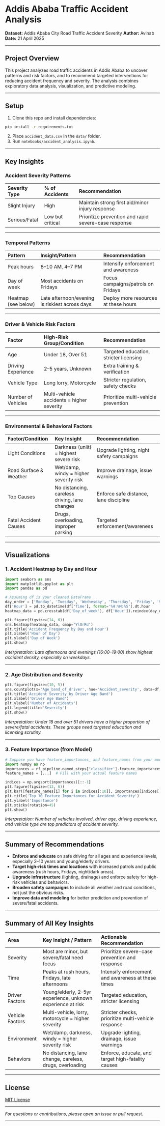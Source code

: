 # Addis Ababa Traffic Accident Analysis

**Dataset:** Addis Ababa City Road Traffic Accident Severity
**Author:** Avinab
**Date:** 21 April 2025

---

## Project Overview

This project analyzes road traffic accidents in Addis Ababa to uncover patterns and risk factors, and to recommend targeted interventions for reducing accident frequency and severity.
The analysis combines exploratory data analysis, visualization, and predictive modeling.

---

## Setup

1. Clone this repo and install dependencies:

```bash
pip install -r requirements.txt
```

2. Place `accident_data.csv` in the `data/` folder.
3. Run `notebooks/accident_analysis.ipynb`.

---

## Key Insights

### Accident Severity Patterns

| Severity Type | % of Accidents | Recommendation |
| :-- | :-- | :-- |
| Slight Injury | High | Maintain strong first aid/minor injury response |
| Serious/Fatal | Low but critical | Prioritize prevention and rapid severe-case response |

---

### Temporal Patterns

| Pattern | Insight/Pattern | Recommendation |
| :-- | :-- | :-- |
| Peak hours | 8–10 AM, 4–7 PM | Intensify enforcement and awareness |
| Day of week | Most accidents on Fridays | Focus campaigns/patrols on Fridays |
| Heatmap (see below) | Late afternoon/evening is riskiest across days | Deploy more resources at these hours |

---

### Driver \& Vehicle Risk Factors

| Factor | High-Risk Group/Condition | Recommendation |
| :-- | :-- | :-- |
| Age | Under 18, Over 51 | Targeted education, stricter licensing |
| Driving Experience | 2–5 years, Unknown | Extra training \& verification |
| Vehicle Type | Long lorry, Motorcycle | Stricter regulation, safety checks |
| Number of Vehicles | Multi-vehicle accidents = higher severity | Prioritize multi-vehicle prevention |

---

### Environmental \& Behavioral Factors

| Factor/Condition | Key Insight | Recommendation |
| :-- | :-- | :-- |
| Light Conditions | Darkness (unlit) = highest severe risk | Upgrade lighting, night safety campaigns |
| Road Surface \& Weather | Wet/damp, windy = higher severity risk | Improve drainage, issue warnings |
| Top Causes | No distancing, careless driving, lane changes | Enforce safe distance, lane discipline |
| Fatal Accident Causes | Drugs, overloading, improper parking | Targeted enforcement/awareness |

---

## Visualizations

### 1. Accident Heatmap by Day and Hour

```python
import seaborn as sns
import matplotlib.pyplot as plt
import pandas as pd

# Assuming df is your cleaned DataFrame
day_order = ['Monday', 'Tuesday', 'Wednesday', 'Thursday', 'Friday', 'Saturday', 'Sunday']
df['Hour'] = pd.to_datetime(df['Time'], format='%H:%M:%S').dt.hour
heatmap_data = pd.crosstab(df['Day_of_week'], df['Hour']).reindex(day_order)

plt.figure(figsize=(14, 6))
sns.heatmap(heatmap_data, cmap='YlOrRd')
plt.title('Accident Frequency by Day and Hour')
plt.xlabel('Hour of Day')
plt.ylabel('Day of Week')
plt.show()
```

*Interpretation: Late afternoons and evenings (16:00–19:00) show highest accident density, especially on weekdays.*

---

### 2. Age Distribution and Severity

```python
plt.figure(figsize=(10, 5))
sns.countplot(x='Age_band_of_driver', hue='Accident_severity', data=df, order=sorted(df['Age_band_of_driver'].unique()))
plt.title('Accident Severity by Driver Age Band')
plt.xlabel('Driver Age Band')
plt.ylabel('Number of Accidents')
plt.legend(title='Severity')
plt.show()
```

*Interpretation: Under 18 and over 51 drivers have a higher proportion of severe/fatal accidents. These groups need targeted education and licensing scrutiny.*

---

### 3. Feature Importance (from Model)

```python
# Suppose you have feature_importances_ and feature_names from your model
import numpy as np
importances = rf_pipeline.named_steps['classifier'].feature_importances_
feature_names = [...]  # Fill with your actual feature names

indices = np.argsort(importances)[::-1]
plt.figure(figsize=(12, 6))
plt.bar([feature_names[i] for i in indices[:10]], importances[indices[:10]])
plt.title('Top 10 Feature Importances for Accident Severity')
plt.ylabel('Importance')
plt.xticks(rotation=45)
plt.show()
```

*Interpretation: Number of vehicles involved, driver age, driving experience, and vehicle type are top predictors of accident severity.*

---

## Summary of Recommendations

- **Enforce and educate** on safe driving for all ages and experience levels, especially 2–10 years and young/elderly drivers.
- **Target high-risk times and locations** with increased patrols and public awareness (rush hours, Fridays, night/dark areas).
- **Upgrade infrastructure** (lighting, drainage) and enforce safety for high-risk vehicles and behaviors.
- **Broaden safety campaigns** to include all weather and road conditions, not just the obvious risks.
- **Improve data and modeling** for better prediction and prevention of severe/fatal accidents.

---

## Summary of All Key Insights

| Area | Key Insight / Pattern | Actionable Recommendation |
| :-- | :-- | :-- |
| Severity | Most are minor, but severe/fatal need focus | Prioritize severe-case prevention and response |
| Time | Peaks at rush hours, Fridays, late afternoons | Intensify enforcement and awareness at these times |
| Driver Factors | Young/elderly, 2–5yr experience, unknown experience at risk | Targeted education, stricter licensing |
| Vehicle Factors | Multi-vehicle, lorry, motorcycle = higher severity | Stricter checks, prioritize multi-vehicle response |
| Environment | Wet/damp, darkness, windy = higher severity risk | Upgrade lighting, drainage, issue warnings |
| Behaviors | No distancing, lane change, careless, drugs, overloading | Enforce, educate, and target high-fatality causes |

---

## License

[MIT License](LICENSE)

---

*For questions or contributions, please open an issue or pull request.*

---